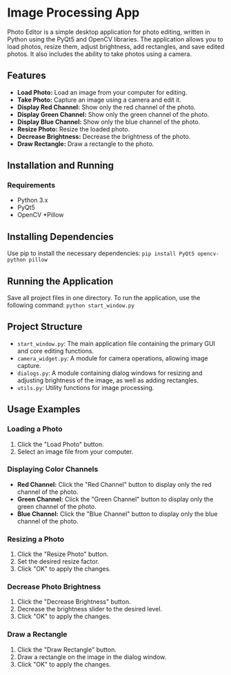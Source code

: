 # Image Processing App

Photo Editor is a simple desktop application for photo editing, written in Python using the PyQt5 and OpenCV libraries. 
The application allows you to load photos, resize them, adjust brightness, add rectangles, and save edited photos. 
It also includes the ability to take photos using a camera.

## Features
* **Load Photo:** Load an image from your computer for editing.
* **Take Photo:** Capture an image using a camera and edit it.
* **Display Red Channel:** Show only the red channel of the photo.
* **Display Green Channel:** Show only the green channel of the photo.
* **Display Blue Channel:** Show only the blue channel of the photo.
* **Resize Photo:** Resize the loaded photo.
* **Decrease Brightness:** Decrease the brightness of the photo.
* **Draw Rectangle:** Draw a rectangle to the photo.

## Installation and Running
### Requirements
* Python 3.x
* PyQt5
* OpenCV
*Pillow

## Installing Dependencies
Use pip to install the necessary dependencies:
`pip install PyQt5 opencv-python pillow`

## Running the Application
Save all project files in one directory. To run the application, use the following command:
`python start_window.py`

## Project Structure
* `start_window.py`: The main application file containing the primary GUI and core editing functions.
* `camera_widget.py`: A module for camera operations, allowing image capture.
* `dialogs.py`: A module containing dialog windows for resizing and adjusting brightness of the image, as well as adding rectangles.
* `utils.py`: Utility functions for image processing.

## Usage Examples
### Loading a Photo
1. Click the "Load Photo" button.
2. Select an image file from your computer.
### Displaying Color Channels
* **Red Channel:** Click the "Red Channel" button to display only the red channel of the photo.
* **Green Channel:** Click the "Green Channel" button to display only the green channel of the photo.
* **Blue Channel:** Click the "Blue Channel" button to display only the blue channel of the photo.
### Resizing a Photo
1. Click the "Resize Photo" button.
2. Set the desired resize factor.
3. Click "OK" to apply the changes.
### Decrease Photo Brightness
1. Click the "Decrease Brightness" button.
2. Decrease the brightness slider to the desired level.
3. Click "OK" to apply the changes.
### Draw a Rectangle
1. Click the "Draw Rectangle" button.
2. Draw a rectangle on the image in the dialog window.
3. Click "OK" to apply the changes.
